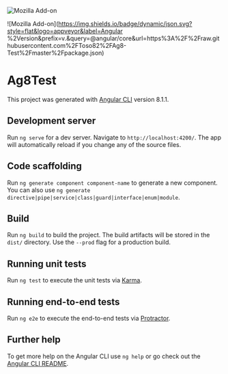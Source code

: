 ![Mozilla Add-on](https://img.shields.io/badge/dynamic/json.svg?style=flat&logo=appveyor&label=Version&prefix=v.&query=version&url=https%3A%2F%2Fraw.githubusercontent.com%2FToso82%2FAg8-Test%2Fmaster%2Fpackage.json)

![Mozilla Add-on](https://img.shields.io/badge/dynamic/json.svg?style=flat&logo=appveyor&label=Angular %2Version&prefix=v.&query=@angular/core&url=https%3A%2F%2Fraw.githubusercontent.com%2FToso82%2FAg8-Test%2Fmaster%2Fpackage.json)


# Ag8Test

This project was generated with [Angular CLI](https://github.com/angular/angular-cli) version 8.1.1.

## Development server

Run `ng serve` for a dev server. Navigate to `http://localhost:4200/`. The app will automatically reload if you change any of the source files.

## Code scaffolding

Run `ng generate component component-name` to generate a new component. You can also use `ng generate directive|pipe|service|class|guard|interface|enum|module`.

## Build

Run `ng build` to build the project. The build artifacts will be stored in the `dist/` directory. Use the `--prod` flag for a production build.

## Running unit tests

Run `ng test` to execute the unit tests via [Karma](https://karma-runner.github.io).

## Running end-to-end tests

Run `ng e2e` to execute the end-to-end tests via [Protractor](http://www.protractortest.org/).

## Further help

To get more help on the Angular CLI use `ng help` or go check out the [Angular CLI README](https://github.com/angular/angular-cli/blob/master/README.md).
